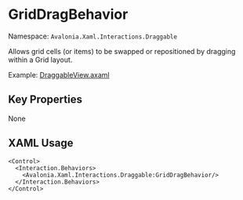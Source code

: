 # GridDragBehavior

Namespace: `Avalonia.Xaml.Interactions.Draggable`

Allows grid cells (or items) to be swapped or repositioned by dragging within a Grid layout.

Example: [DraggableView.axaml](samples/BehaviorsTestApplication/Views/Pages/DraggableView.axaml)

## Key Properties
None

## XAML Usage
```xaml
<Control>
  <Interaction.Behaviors>
    <Avalonia.Xaml.Interactions.Draggable:GridDragBehavior/>
  </Interaction.Behaviors>
</Control>
```
